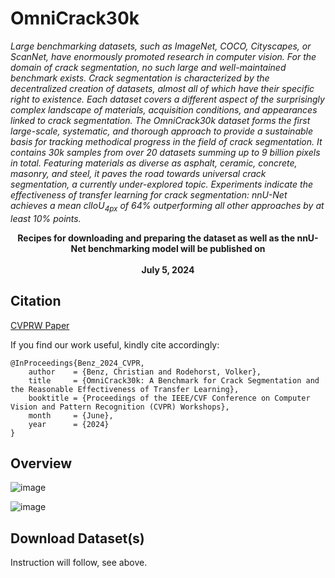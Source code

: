 # OmniCrack30k
*Large benchmarking datasets, such as ImageNet, COCO, Cityscapes, or ScanNet, have enormously promoted research in computer vision. For the domain of crack segmentation, no such large and well-maintained benchmark exists. Crack segmentation is characterized by the decentralized creation of datasets, almost all of which have their specific right to existence. Each dataset covers a different aspect of the surprisingly complex landscape of materials, acquisition conditions, and appearances linked to crack segmentation. The OmniCrack30k dataset forms the first large-scale, systematic, and thorough approach to provide a sustainable basis for tracking methodical progress in the field of crack segmentation. It contains 30k samples from over 20 datasets summing up to 9 billion pixels in total. Featuring materials as diverse as asphalt, ceramic, concrete, masonry, and steel, it paves the road towards universal crack segmentation, a currently under-explored topic. Experiments indicate the effectiveness of transfer learning for crack segmentation: nnU-Net achieves a mean clIoU<sub>4px</sub> of 64% outperforming all other approaches by at least 10% points.*

<p align="center">
<b>Recipes for downloading and preparing the dataset as well as the nnU-Net benchmarking model will be published on <br><br>
July 5, 2024</b>
</p>


## Citation
[CVPRW Paper](https://openaccess.thecvf.com/content/CVPR2024W/VAND/papers/Benz_OmniCrack30k_A_Benchmark_for_Crack_Segmentation_and_the_Reasonable_Effectiveness_CVPRW_2024_paper.pdf)

If you find our work useful, kindly cite accordingly:
```
@InProceedings{Benz_2024_CVPR,
    author    = {Benz, Christian and Rodehorst, Volker},
    title     = {OmniCrack30k: A Benchmark for Crack Segmentation and the Reasonable Effectiveness of Transfer Learning},
    booktitle = {Proceedings of the IEEE/CVF Conference on Computer Vision and Pattern Recognition (CVPR) Workshops},
    month     = {June},
    year      = {2024}
}
```



## Overview
![image](https://github.com/ben-z-original/omnicrack30k/assets/85626335/618579da-8f02-41c8-8a09-657bc18de859)


![image](https://github.com/ben-z-original/omnicrack30k/assets/85626335/7a09d4d1-8dc0-40b1-8a1c-74a6c0e7b9d9)

## Download Dataset(s)
Instruction will follow, see above.
